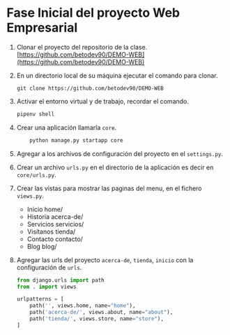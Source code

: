# Fase Inicial del proyecto Web Empresarial

1. Clonar el proyecto del repositorio de la clase. [https://github.com/betodev90/DEMO-WEB](https://github.com/betodev90/DEMO-WEB)

2. En un directorio local de su máquina ejecutar el comando para clonar.

    `git clone https://github.com/betodev90/DEMO-WEB`

3. Activar el entorno virtual y de trabajo, recordar el comando.
    
    ```python
    pipenv shell
    ```

4. Crear una aplicación llamarla `core`.

    ```python
        python manage.py startapp core
    ```
5. Agregar a los archivos de configuración del proyecto en el `settings.py`.

6. Crear un archivo `urls.py` en el directorio de la aplicación es decir en `core/urls.py`.

7. Crear las vistas para mostrar las paginas del menu, en el fichero `views.py`.

    * Inicio home/
    * Historia acerca-de/
    * Servicios servicios/
    * Visítanos tienda/
    * Contacto contacto/
    * Blog blog/

8. Agregar las urls del proyecto `acerca-de`, `tienda`, `inicio` con la configuración de `urls`.

    ```python
    from django.urls import path
    from . import views

    urlpatterns = [
        path('', views.home, name="home"),
        path('acerca-de/', views.about, name="about"),
        path('tienda/', views.store, name="store"),
    ]
    ```